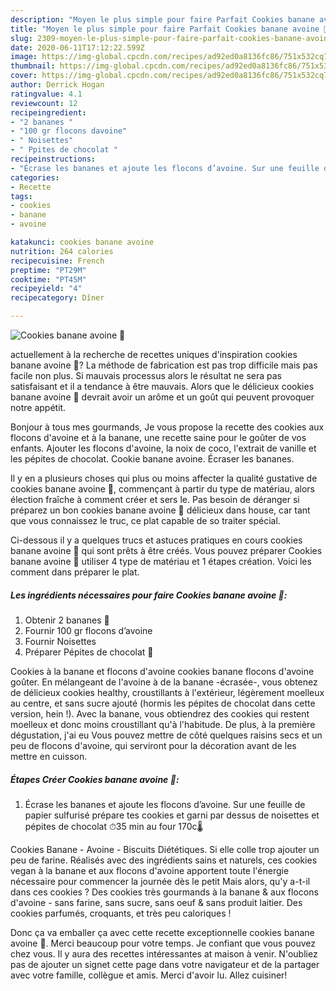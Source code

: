 ```yaml
---
description: "Moyen le plus simple pour faire Parfait Cookies banane avoine 🍌"
title: "Moyen le plus simple pour faire Parfait Cookies banane avoine 🍌"
slug: 2309-moyen-le-plus-simple-pour-faire-parfait-cookies-banane-avoine
date: 2020-06-11T17:12:22.599Z
image: https://img-global.cpcdn.com/recipes/ad92ed0a8136fc86/751x532cq70/cookies-banane-avoine-🍌-photo-principale-de-la-recette.jpg
thumbnail: https://img-global.cpcdn.com/recipes/ad92ed0a8136fc86/751x532cq70/cookies-banane-avoine-🍌-photo-principale-de-la-recette.jpg
cover: https://img-global.cpcdn.com/recipes/ad92ed0a8136fc86/751x532cq70/cookies-banane-avoine-🍌-photo-principale-de-la-recette.jpg
author: Derrick Hogan
ratingvalue: 4.1
reviewcount: 12
recipeingredient:
- "2 bananes "
- "100 gr flocons davoine"
- " Noisettes"
- " Ppites de chocolat "
recipeinstructions:
- "Écrase les bananes et ajoute les flocons d’avoine. Sur une feuille de papier sulfurisé prépare tes cookies et garni par dessus de noisettes et pépites de chocolat ⏱35 min au four 170c🌡"
categories:
- Recette
tags:
- cookies
- banane
- avoine

katakunci: cookies banane avoine 
nutrition: 264 calories
recipecuisine: French
preptime: "PT29M"
cooktime: "PT45M"
recipeyield: "4"
recipecategory: Dîner

---
```



![Cookies banane avoine 🍌](https://img-global.cpcdn.com/recipes/ad92ed0a8136fc86/751x532cq70/cookies-banane-avoine-🍌-photo-principale-de-la-recette.jpg)

actuellement à la recherche de recettes uniques d'inspiration cookies banane avoine 🍌? La méthode de fabrication est pas trop difficile mais pas facile non plus. Si mauvais processus alors le résultat ne sera pas satisfaisant et il a tendance à être mauvais. Alors que le délicieux cookies banane avoine 🍌 devrait avoir un arôme et un goût qui peuvent provoquer notre appétit.

Bonjour à tous mes gourmands, Je vous propose la recette des cookies aux flocons d&#39;avoine et à la banane, une recette saine pour le goûter de vos enfants. Ajouter les flocons d&#39;avoine, la noix de coco, l&#39;extrait de vanille et les pépites de chocolat. Cookie banane avoine. Écraser les bananes.

Il y en a plusieurs choses qui plus ou moins affecter la qualité gustative de cookies banane avoine 🍌, commençant à partir du type de matériau, alors élection fraîche à comment créer et sers le. Pas besoin de déranger si préparez un bon cookies banane avoine 🍌 délicieux dans house, car tant que vous connaissez le truc, ce plat capable de so traiter spécial.


Ci-dessous il y a quelques trucs et astuces pratiques en cours cookies banane avoine 🍌 qui sont prêts à être créés. Vous pouvez préparer Cookies banane avoine 🍌 utiliser 4 type de matériau et 1 étapes création. Voici les comment dans préparer le plat.

<!--inarticleads1-->

##### Les ingrédients nécessaires pour faire Cookies banane avoine 🍌:

1. Obtenir 2 bananes 🍌
1. Fournir 100 gr flocons d’avoine
1. Fournir  Noisettes
1. Préparer  Pépites de chocolat 🍫


Cookies à la banane et flocons d&#39;avoine cookies banane flocons d&#39;avoine goûter. En mélangeant de l&#39;avoine à de la banane -écrasée-, vous obtenez de délicieux cookies healthy, croustillants à l&#39;extérieur, légèrement moelleux au centre, et sans sucre ajouté (hormis les pépites de chocolat dans cette version, hein !). Avec la banane, vous obtiendrez des cookies qui restent moelleux et donc moins croustillant qu&#39;à l&#39;habitude. De plus, à la première dégustation, j&#39;ai eu Vous pouvez mettre de côté quelques raisins secs et un peu de flocons d&#39;avoine, qui serviront pour la décoration avant de les mettre en cuisson. 

<!--inarticleads2-->

##### Étapes Créer Cookies banane avoine 🍌:

1. Écrase les bananes et ajoute les flocons d’avoine. Sur une feuille de papier sulfurisé prépare tes cookies et garni par dessus de noisettes et pépites de chocolat ⏱35 min au four 170c🌡


Cookies Banane - Avoine - Biscuits Diététiques. Si elle colle trop ajouter un peu de farine. Réalisés avec des ingrédients sains et naturels, ces cookies vegan à la banane et aux flocons d&#39;avoine apportent toute l&#39;énergie nécessaire pour commencer la journée dès le petit Mais alors, qu&#39;y a-t-il dans ces cookies ? Des cookies très gourmands à la banane &amp; aux flocons d&#39;avoine - sans farine, sans sucre, sans oeuf &amp; sans produit laitier. Des cookies parfumés, croquants, et très peu caloriques ! 


Donc ça va emballer ça avec cette recette exceptionnelle cookies banane avoine 🍌. Merci beaucoup pour votre temps. Je confiant que vous pouvez chez vous. Il y aura des recettes  intéressantes at maison à venir. N'oubliez pas de ajouter un signet cette page dans votre navigateur et de la partager avec votre famille, collègue et amis. Merci d'avoir lu. Allez cuisiner!
